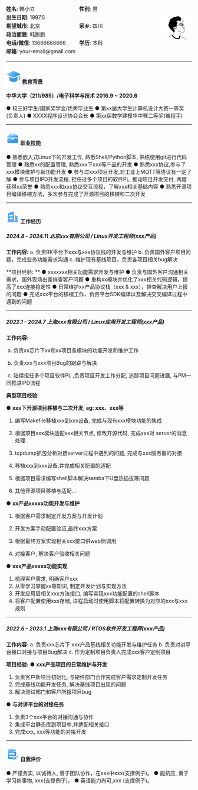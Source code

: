 <left>
     <div>
         <span style="display: inline-block; width: 22ch; white-space: nowrap; overflow: hidden; text-overflow: ellipsis;">
             <b>姓名</b>:  韩小立
         </span>
    	 <span style="display: inline-block; width: 12ch; white-space: nowrap; overflow: hidden; text-overflow: ellipsis;">
      		<b>性别</b>:  男
    	 </span>
         <span style="display: inline-block; width: 25ch; white-space: nowrap; overflow: hidden; text-overflow: ellipsis;">
      		<b>出生日期</b>:  1997.5
    	 </span>
         <span>
         	<img src="assets/headicon.png" width="80px" style="float:right"/> 
         </span>
         <br>
    	 <span style="display: inline-block; width: 22ch; white-space: nowrap; overflow: hidden; text-overflow: ellipsis;">
      		<b>期望城市</b>:  北京
    	 </span>
    	 <span style="display: inline-block; width: 12ch; white-space: nowrap; overflow: hidden; text-overflow: ellipsis;">
      		<b>家乡</b>:  四川
    	 </span>
    	 <span style="display: inline-block; width: 15ch; white-space: nowrap; overflow: hidden; text-overflow: ellipsis;">
      		<b>政治面貌</b>:  韩跑跑
    	 </span>
         <br>
    	 <span style="display: inline-block; width: 22ch; white-space: nowrap; overflow: hidden; text-overflow: ellipsis;">
      		<b>电话/微信</b>:  13666666666
    	 </span>
    	 <span style="display: inline-block; width: 12ch; white-space: nowrap; overflow: hidden; text-overflow: ellipsis;">
      		<b>学历</b>:  本科
    	 </span>
    	 <span style="display: inline-block; width: 30ch; white-space: nowrap; overflow: hidden; text-overflow: ellipsis;">
      		<b>邮箱</b>:  your-email@gmail.com
    	 </span>
     </div>
</left>

---

 #### <img src="assets/education.svg" width="40px"> 教育背景

**中华大学（211/985）/电子科学与技术 		         2016.9 ~ 2020.6**

●  校三好学生/国家奖学金/优秀毕业生        ●  第xx届大学生计算机设计大赛一等奖 (负责人) 
●  XXXX程序设计协会会长                             ●  第xx届数学建模华中赛二等奖(编程手) 

---

#### <img src="assets/bag.svg" width="35px"> 职业技能

●  熟悉嵌入式Linux下的开发工作, 熟悉Shell/Python脚本, 熟练使用git进行代码管理
●  熟悉xx的配置管理, 熟悉xxx下xxx等产品的开发
●  熟悉xxx协议,参与了xxx模块维护与新功能开发
●  参与过xxx项目开发,对工业上MQTT等协议有一定了解
●  参与项目IPD开发流程, 担任过多个项目的软件PL, 推动项目开发交付, 两度获得xx荣誉
●  熟悉xxx和xxx协议交互流程，了解xxx相关基础内容
●  熟悉开源项目编译移植方法，多次参与完成了开源项目的移植和二次开发

---

#### <img src="assets/company.svg" width="35px"> 工作经历

##### 2024.8 – 2024.11 北京xxx有限公司 / Linux开发工程师(xxx产品)

**工作内容:**
	a. 负责RK平台下xxx与xxx协议栈的开发与维护
	b. 负责国外客户项目问题，完成业务功能需求沟通
	c. 维护现有基线项目，负责各项目相关bug解决

**项目经验: **
	●  xxxxxxx相关功能需求开发与维护
	●  负责与国外客户沟通相关需求，国外现场出差排查客户问题
	●  重构xx模块并优化了xxx相关代码逻辑，提高了xxx连接稳定性
	●  日常维护xx产品协议栈（xxx & xxx），排查解决用户上报的问题
	●  完成xxx平台的移植工作，负责平台SDK编译以及解决交叉编译过程中遇到的问题

- - -
##### 2022.1 – 2024.7  上海xxx有限公司 / Linux应用开发工程师(xxx产品)

**工作内容:**

​	a. 负责xx芯片下xx和xx项目各模块的功能开发和维护工作

​	b. 负责xxx与xxx项目Bug的跟踪与解决

​	c. 陆续担任多个项目软件PL ,负责项目开发工作分配, 追踪项目问题进展, 与PM一同推进IPD流程

**典型项目经验:**

●  **xxx下开源项目移植与二次开发, eg: xxx、xxx等**

  1. 编写Makefile移植xxx到xxx设备, 完成与现有xxx模块功能的集成

  2. 根据项目xxx模块适配xxx相关节点, 修改开源代码, 完成xxx对 server的消息处理

  3. tcpdump抓包分析对接server过程中遇到的问题, 完成与xxx服务器的对接

  4. 移植xxx到xxx设备,并完成相关配置的适配

  5. 根据项目需求编写shell脚本解决samba下U盘热插拔等问题

  6. 其他开源项目移植与适配…

●  **xx产品xxxxx功能开发与维护**

  1. 根据客户需求制定开发方案与开发计划

  2. 开发方案手动配置验证,最终xxx方案

  3. 根据最终方案实现相关xxx接口供web侧调用

  4. 对接客户, 解决客户验收相关问题

●  **xxx产品xxxxx功能实现**

  1. 梳理客户需求, 明确客户xxx
  2. 从零学习掌握xx等知识, 制定开发计划与实现方法
  3. 开发应用层相关xxx方法接口, 编写实现xxx功能配置的shell脚本
  4. 将客户配置使用xxx存储, 进程启动时使用脚本将配置转换为对应的xxx与xxx规则
- - -
##### 2022.6 – 2023.1 上海xxx有限公司 / RTOS软件开发工程师(xxx产品)

**工作内容:**
	a. 负责xxx芯片下 xxx产品基线相关功能开发与维护任务
	b. 负责对讲平台接口对接与项目Bug解决
	c. 作为定制项目负责人完成xxx客户定制项目

**项目经验:**
●  **xxx产品项目的日常维护与开发**

  1. 负责客户新项目初始化, 与硬件部门合作完成客户需求定制开发任务
  2. 完成基线功能开发任务, 解决基线项目出现的问题
  3. 解决测试部门和客户所报项目bug

●  **与对讲平台的对接任务**
  1. 负责3个xxx平台的对接沟通与协作
  2. 集成平台静态库到项目中,并适配相关接口
  3. 完成xxx, xxx等功能的对接开发

---

#### <img src="assets/judge.svg" width="35px"> 自我评价
●  严谨务实, 以诚待人, 善于团队协作，在xxx中xxx(支撑例子)。
●  能抗压, 勇于学习新事物, xxx(支撑例子)。
●  英语能力尚可,xxx (支撑例子)。